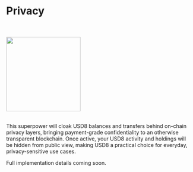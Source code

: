 # Privacy  
<br/><br/><img src="http://usd8.finance/assets/power-privacy.png" width="200px" /><br/><br/>

This superpower will cloak USD8 balances and transfers behind on-chain privacy layers, bringing payment-grade confidentiality to an otherwise transparent blockchain. Once active, your USD8 activity and holdings will be hidden from public view, making USD8 a practical choice for everyday, privacy-sensitive use cases.

Full implementation details coming soon.